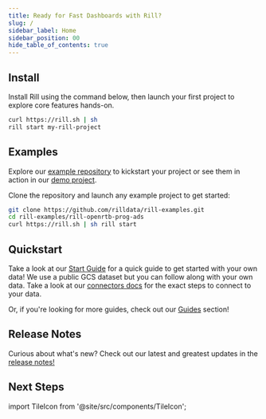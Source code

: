 ```yaml
---
title: Ready for Fast Dashboards with Rill?
slug: /
sidebar_label: Home
sidebar_position: 00
hide_table_of_contents: true
---
```


## Install 
Install Rill using the command below, then launch your first project to explore core features hands-on.

```bash
curl https://rill.sh | sh
rill start my-rill-project
```

<!-- <img src = 'https://storage.googleapis.com/prod-cdn.rilldata.com/docs/rill_hero.gif' class='rounded-gif' />
<br /> -->

##  Examples

Explore our [example repository](https://github.com/rilldata/rill-examples/) to kickstart your project or see them in action in our [demo project](https://ui.rilldata.com/demo).

<div className="tile-icon-grid">
<TileIcon
  header="Programmatic Ads / OpenRTB"
  content="Bidstream data for programmatic advertisers to optimize pricing strategies and improve campaign performance."
  link="https://ui.rilldata.com/demo/rill-openrtb-prog-ads/explore/auction_explore"
  linkLabel="Explore Demo"
  target="_blank"
  rel="noopener noreferrer"
  githubLink="https://github.com/rilldata/rill-examples/tree/main/rill-openrtb-prog-ads"
  walkthroughLink="/guides/openrtb-analytics"
/>
<TileIcon
  header="GitHub Analytics"
  content="Analyze GitHub activity to understand codebase activity, contributor productivity, and commit patterns."
  link="https://ui.rilldata.com/demo/rill-github-analytics/explore/mcp_servers_commits_explore?tr=rill-YTD&grain=week"
  linkLabel="Explore Demo"
  target="_blank"
  rel="noopener noreferrer"
  githubLink="https://github.com/rilldata/rill-examples/tree/main/rill-github-analytics"
  walkthroughLink="/guides/github-analytics"
/>
<TileIcon
  header="Cost Monitoring"
  content="Cloud infrastructure data merged with customer data to analyze bottlenecks and find efficiencies."
  link="https://ui.rilldata.com/demo/rill-cost-monitoring/explore/metrics_margin_explore"
  linkLabel="Explore Demo"
  target="_blank"
  rel="noopener noreferrer"
  githubLink="https://github.com/rilldata/rill-examples/tree/main/rill-cost-monitoring"
  walkthroughLink="/guides/cost-monitoring-analytics"
/>
<TileIcon
  header="Tutorial Project"
  content="A comprehensive tutorial project with working examples — perfect reference for newer features."
  link="https://ui.rilldata.com/demo/my-rill-tutorial/explore/advanced_explore?tr=P30D"
  linkLabel="Explore Demo"
  target="_blank"
  rel="noopener noreferrer"
  githubLink="https://github.com/rilldata/rill-examples/tree/main/my-rill-tutorial"
  walkthroughLink="/guides/rill-basics/launch"
/>
<TileIcon
  header="App Engagement"
  content="Conversion dataset for marketers and product teams to analyze funnel steps and user behavior."
  link="https://ui.rilldata.com/demo/rill-app-engagement/explore/mobile_events_explore"
  linkLabel="Explore Demo"
  target="_blank"
  rel="noopener noreferrer"
  githubLink="https://github.com/rilldata/rill-examples/tree/main/rill-app-engagement"
/>
<TileIcon
  header="Podcasting"
  content="Podcast analytics for creators and platforms to track engagement and episode performance."
  link="https://ui.rilldata.com/demo/sample-podcast-project/canvas/amplify"
  linkLabel="Explore Demo"
  target="_blank"
  rel="noopener noreferrer"
  githubLink="https://github.com/rilldata/rill-examples/tree/main/sample-podcast-project"
/>
</div>


Clone the repository and launch any example project to get started:

```bash
git clone https://github.com/rilldata/rill-examples.git
cd rill-examples/rill-openrtb-prog-ads
curl https://rill.sh | sh rill start
```

## Quickstart

Take a look at our [Start Guide](get-started/get-started.md) for a quick guide to get started with your own data! We use a public GCS dataset but you can follow along with your own data. Take a look at our [connectors docs](/connect/source/) for the exact steps to connect to your data.

Or, if you're looking for more guides, check out our [Guides](/guides/) section!



## Release Notes

Curious about what's new? Check out our latest and greatest updates in the [release notes!](https://docs.rilldata.com/notes)



## Next Steps
import TileIcon from '@site/src/components/TileIcon';

<div className="tile-icon-grid">
<TileIcon
  header="Connect Sources"
  content="Connect to your data sources and start ingesting data into Rill for analysis."
  link="/connect/source/connectors/"
/>
<TileIcon
  header="Last Mile ETL"
  content="Transform and prepare your data with Rill's powerful ETL capabilities."
  link="/build/models/"
/>
<TileIcon
  header="Create Metrics Layer"
  content="Build a metrics layer to define key business metrics and KPIs."
  link="/build/metrics-view/"
/>
<TileIcon
  header="Explore Data"
  content="Use Rill's interactive data exploration tools to discover insights."
  link="/explore/dashboard-101"
/>
<TileIcon
  header="Embed Dashboard"
  content="Embed Rill dashboards into your applications and workflows."
  link="/integrate/embedding/"
/>
<TileIcon
  header="Manage Users"
  content="Set up user management and access controls for your Rill projects."
  link="/manage/user-management/"
/>
<TileIcon
  header="Deploy to Cloud"
  content="Deploy your Rill project to production and share with your team."
  link="/deploy/deploy-dashboard/"
/>
<TileIcon
  header="See Demo Project"
  content="Explore our demo projects to see Rill in action with real data."
  link="https://ui.rilldata.com/demo"
  target="_blank"
  rel="noopener noreferrer"
/>
</div>